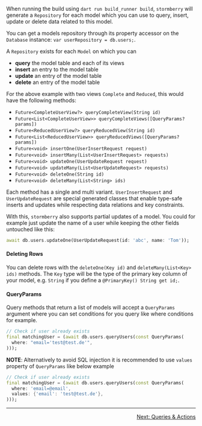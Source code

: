 When running the build using `dart run build_runner build`, `stormberry` will
generate a `Repository` for each model which you can use to query, insert, update or delete data
related to this model.

You can get a models repository through its property accessor on the `Database` instance:
`var userRepository = db.users;`.

A `Repository` exists for each `Model` on which you can

- **query** the model table and each of its views
- **insert** an entry to the model table
- **update** an entry of the model table
- **delete** an entry of the model table

For the above example with two views `Complete` and `Reduced`, this would have the following
methods:

- `Future<CompleteUserView?> queryCompleteView(String id)`
- `Future<List<CompleteUserView>> queryCompleteViews([QueryParams? params])`
- `Future<ReducedUserView?> queryReducedView(String id)`
- `Future<List<ReducedUserView>> queryReducedViews([QueryParams? params])`
- `Future<void> insertOne(UserInsertRequest request)`
- `Future<void> insertMany(List<UserInsertRequest> requests)`
- `Future<void> updateOne(UserUpdateRequest request)`
- `Future<void> updateMany(List<UserUpdateRequest> requests)`
- `Future<void> deleteOne(String id)`
- `Future<void> deleteMany(List<String> ids)`

Each method has a single and multi variant. `UserInsertRequest` and `UserUpdateRequest` are
special generated classes that enable type-safe inserts and updates while respecting data relations
and key constraints.

With this, `stormberry` also supports partial updates of a model. You could for example just update
the name of a user while keeping the other fields untouched like this:

```dart
await db.users.updateOne(UserUpdateRequest(id: 'abc', name: 'Tom'));
```

#### Deleting Rows

You can delete rows with the `deleteOne(Key id)` and `deleteMany(List<Key> ids)` methods. The `Key` type will be the type of the primary key column of your model, e.g. `String` if you define a `@PrimaryKey() String get id;`.

#### QueryParams

Query methods that return a list of models will accept a `QueryParams` argument 
where you can set conditions for you query like where conditions for example.

```dart
// Check if user already exists
final matchingUser = (await db.users.queryUsers(const QueryParams(
  where: "email='test@test.de'",
)));
```

**NOTE**: Alternatively to avoid SQL injection it is recommended to use `values` property of `QueryParams` like below example

```dart
// Check if user already exists
final matchingUser = (await db.users.queryUsers(const QueryParams(
  where: 'email=@email',
  values: {'email': 'test@test.de'},
)));
```

---

<p align="right"><a href="../topics/Queries%20&%20Actions-topic.html">Next: Queries & Actions</a></p>

